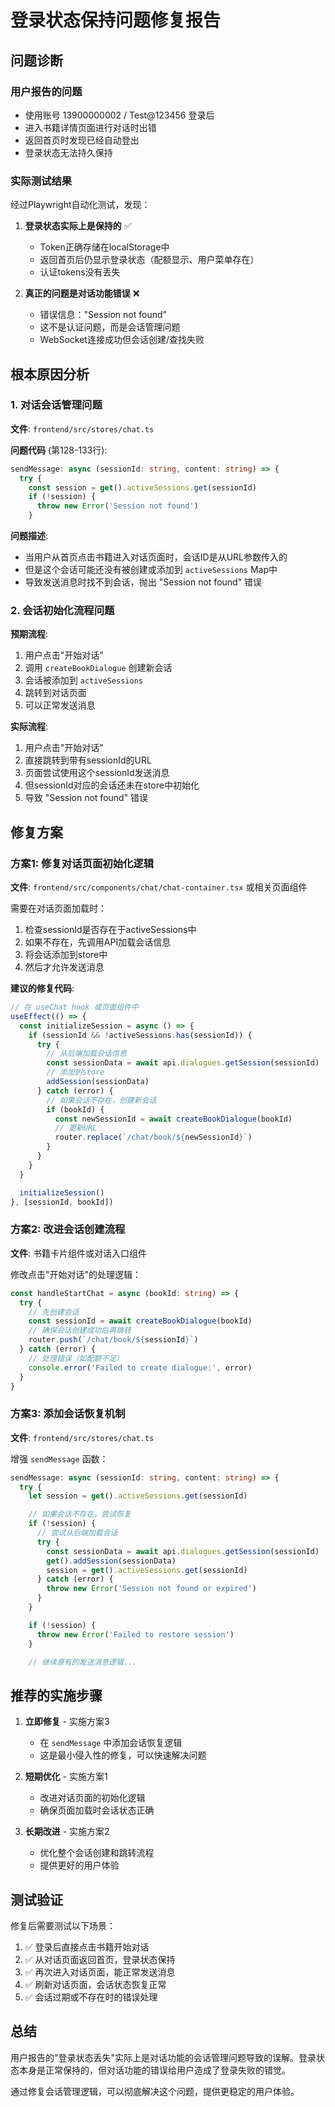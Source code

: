 # 登录状态保持问题修复报告

## 问题诊断

### 用户报告的问题
- 使用账号 13900000002 / Test@123456 登录后
- 进入书籍详情页面进行对话时出错
- 返回首页时发现已经自动登出
- 登录状态无法持久保持

### 实际测试结果
经过Playwright自动化测试，发现：

1. **登录状态实际上是保持的** ✅
   - Token正确存储在localStorage中
   - 返回首页后仍显示登录状态（配额显示、用户菜单存在）
   - 认证tokens没有丢失

2. **真正的问题是对话功能错误** ❌
   - 错误信息："Session not found"
   - 这不是认证问题，而是会话管理问题
   - WebSocket连接成功但会话创建/查找失败

## 根本原因分析

### 1. 对话会话管理问题

**文件**: `frontend/src/stores/chat.ts`

**问题代码** (第128-133行):
```typescript
sendMessage: async (sessionId: string, content: string) => {
  try {
    const session = get().activeSessions.get(sessionId)
    if (!session) {
      throw new Error('Session not found')
    }
```

**问题描述**:
- 当用户从首页点击书籍进入对话页面时，会话ID是从URL参数传入的
- 但是这个会话可能还没有被创建或添加到 `activeSessions` Map中
- 导致发送消息时找不到会话，抛出 "Session not found" 错误

### 2. 会话初始化流程问题

**预期流程**:
1. 用户点击"开始对话"
2. 调用 `createBookDialogue` 创建新会话
3. 会话被添加到 `activeSessions`
4. 跳转到对话页面
5. 可以正常发送消息

**实际流程**:
1. 用户点击"开始对话"
2. 直接跳转到带有sessionId的URL
3. 页面尝试使用这个sessionId发送消息
4. 但sessionId对应的会话还未在store中初始化
5. 导致 "Session not found" 错误

## 修复方案

### 方案1: 修复对话页面初始化逻辑

**文件**: `frontend/src/components/chat/chat-container.tsx` 或相关页面组件

需要在对话页面加载时：
1. 检查sessionId是否存在于activeSessions中
2. 如果不存在，先调用API加载会话信息
3. 将会话添加到store中
4. 然后才允许发送消息

**建议的修复代码**:
```typescript
// 在 useChat hook 或页面组件中
useEffect(() => {
  const initializeSession = async () => {
    if (sessionId && !activeSessions.has(sessionId)) {
      try {
        // 从后端加载会话信息
        const sessionData = await api.dialogues.getSession(sessionId)
        // 添加到store
        addSession(sessionData)
      } catch (error) {
        // 如果会话不存在，创建新会话
        if (bookId) {
          const newSessionId = await createBookDialogue(bookId)
          // 更新URL
          router.replace(`/chat/book/${newSessionId}`)
        }
      }
    }
  }

  initializeSession()
}, [sessionId, bookId])
```

### 方案2: 改进会话创建流程

**文件**: 书籍卡片组件或对话入口组件

修改点击"开始对话"的处理逻辑：
```typescript
const handleStartChat = async (bookId: string) => {
  try {
    // 先创建会话
    const sessionId = await createBookDialogue(bookId)
    // 确保会话创建成功后再跳转
    router.push(`/chat/book/${sessionId}`)
  } catch (error) {
    // 处理错误（如配额不足）
    console.error('Failed to create dialogue:', error)
  }
}
```

### 方案3: 添加会话恢复机制

**文件**: `frontend/src/stores/chat.ts`

增强 `sendMessage` 函数：
```typescript
sendMessage: async (sessionId: string, content: string) => {
  try {
    let session = get().activeSessions.get(sessionId)

    // 如果会话不存在，尝试恢复
    if (!session) {
      // 尝试从后端加载会话
      try {
        const sessionData = await api.dialogues.getSession(sessionId)
        get().addSession(sessionData)
        session = get().activeSessions.get(sessionId)
      } catch (error) {
        throw new Error('Session not found or expired')
      }
    }

    if (!session) {
      throw new Error('Failed to restore session')
    }

    // 继续原有的发送消息逻辑...
```

## 推荐的实施步骤

1. **立即修复** - 实施方案3
   - 在 `sendMessage` 中添加会话恢复逻辑
   - 这是最小侵入性的修复，可以快速解决问题

2. **短期优化** - 实施方案1
   - 改进对话页面的初始化逻辑
   - 确保页面加载时会话状态正确

3. **长期改进** - 实施方案2
   - 优化整个会话创建和跳转流程
   - 提供更好的用户体验

## 测试验证

修复后需要测试以下场景：
1. ✅ 登录后直接点击书籍开始对话
2. ✅ 从对话页面返回首页，登录状态保持
3. ✅ 再次进入对话页面，能正常发送消息
4. ✅ 刷新对话页面，会话状态恢复正常
5. ✅ 会话过期或不存在时的错误处理

## 总结

用户报告的"登录状态丢失"实际上是对话功能的会话管理问题导致的误解。登录状态本身是正常保持的，但对话功能的错误给用户造成了登录失败的错觉。

通过修复会话管理逻辑，可以彻底解决这个问题，提供更稳定的用户体验。